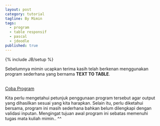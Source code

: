 ```yaml
---
layout: post
category: tutorial
tagline: By Mimin
tags:
  - program
  - table responsif
  - pascal
  - jdoodle
published: true
---
```

{% include JB/setup %}

Sebelumnya mimin ucapkan terima kasih telah berkenan menggunakan program sederhana yang bernama **TEXT TO TABLE**.  

<br/>
<a href="#" class="btn btn-danger">Coba Program<span class="glyphicon glyphicon-eye-open" style="margin-left: 5px;"></span></a>
<br/>  

Kita perlu mengetahui petunjuk penggunaan program tersebut agar output yang dihasilkan sesuai yang kita harapkan. Selain itu, perlu diketahui bersama, program ini masih sederhana bahkan belum dilengkapi dengan validasi inputan. Mengingat tujuan awal program ini sebatas memenuhi tugas mata kuliah mimin.. ^^
